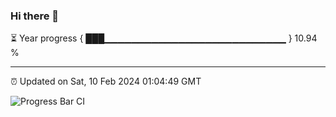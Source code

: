 ### Hi there 👋

⏳ Year progress { ███▁▁▁▁▁▁▁▁▁▁▁▁▁▁▁▁▁▁▁▁▁▁▁▁▁▁▁ } 10.94 %

---

⏰ Updated on Sat, 10 Feb 2024 01:04:49 GMT

![Progress Bar CI](https://github.com/liununu/liununu/workflows/Progress%20Bar%20CI/badge.svg)
